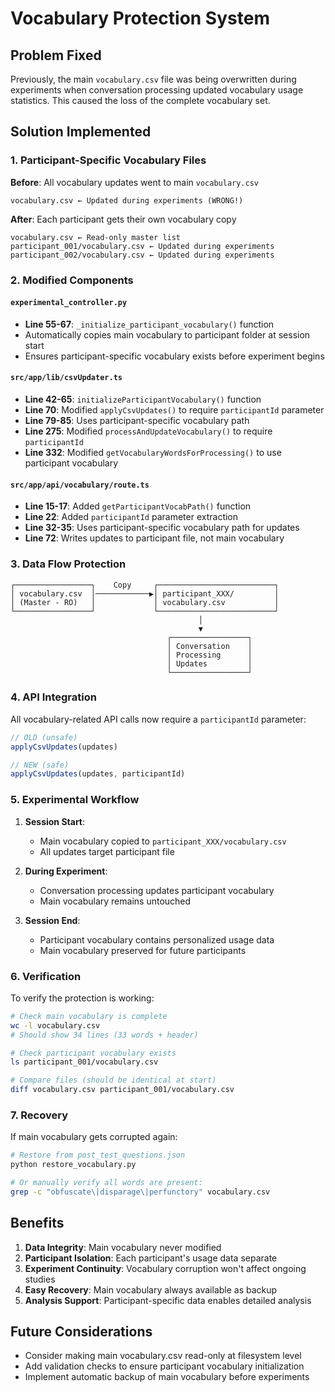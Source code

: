# Vocabulary Protection System

## Problem Fixed

Previously, the main `vocabulary.csv` file was being overwritten during experiments when conversation processing updated vocabulary usage statistics. This caused the loss of the complete vocabulary set.

## Solution Implemented

### 1. Participant-Specific Vocabulary Files

**Before**: All vocabulary updates went to main `vocabulary.csv`
```
vocabulary.csv ← Updated during experiments (WRONG!)
```

**After**: Each participant gets their own vocabulary copy
```
vocabulary.csv ← Read-only master list
participant_001/vocabulary.csv ← Updated during experiments
participant_002/vocabulary.csv ← Updated during experiments
```

### 2. Modified Components

#### `experimental_controller.py`
- **Line 55-67**: `_initialize_participant_vocabulary()` function
- Automatically copies main vocabulary to participant folder at session start
- Ensures participant-specific vocabulary exists before experiment begins

#### `src/app/lib/csvUpdater.ts`
- **Line 42-65**: `initializeParticipantVocabulary()` function
- **Line 70**: Modified `applyCsvUpdates()` to require `participantId` parameter
- **Line 79-85**: Uses participant-specific vocabulary path
- **Line 275**: Modified `processAndUpdateVocabulary()` to require `participantId`
- **Line 332**: Modified `getVocabularyWordsForProcessing()` to use participant vocabulary

#### `src/app/api/vocabulary/route.ts`
- **Line 15-17**: Added `getParticipantVocabPath()` function
- **Line 22**: Added `participantId` parameter extraction
- **Line 32-35**: Uses participant-specific vocabulary path for updates
- **Line 72**: Writes updates to participant file, not main vocabulary

### 3. Data Flow Protection

```
┌─────────────────┐    Copy     ┌──────────────────────────┐
│ vocabulary.csv  │────────────▶│ participant_XXX/         │
│ (Master - RO)   │             │ vocabulary.csv           │
└─────────────────┘             └──────────────────────────┘
                                          │
                                          ▼
                                   ┌─────────────────┐
                                   │ Conversation    │
                                   │ Processing      │
                                   │ Updates         │
                                   └─────────────────┘
```

### 4. API Integration

All vocabulary-related API calls now require a `participantId` parameter:

```typescript
// OLD (unsafe)
applyCsvUpdates(updates)

// NEW (safe)
applyCsvUpdates(updates, participantId)
```

### 5. Experimental Workflow

1. **Session Start**: 
   - Main vocabulary copied to `participant_XXX/vocabulary.csv`
   - All updates target participant file

2. **During Experiment**:
   - Conversation processing updates participant vocabulary
   - Main vocabulary remains untouched

3. **Session End**:
   - Participant vocabulary contains personalized usage data
   - Main vocabulary preserved for future participants

### 6. Verification

To verify the protection is working:

```bash
# Check main vocabulary is complete
wc -l vocabulary.csv
# Should show 34 lines (33 words + header)

# Check participant vocabulary exists
ls participant_001/vocabulary.csv

# Compare files (should be identical at start)
diff vocabulary.csv participant_001/vocabulary.csv
```

### 7. Recovery

If main vocabulary gets corrupted again:

```bash
# Restore from post_test_questions.json
python restore_vocabulary.py

# Or manually verify all words are present:
grep -c "obfuscate\|disparage\|perfunctory" vocabulary.csv
```

## Benefits

1. **Data Integrity**: Main vocabulary never modified
2. **Participant Isolation**: Each participant's usage data separate
3. **Experiment Continuity**: Vocabulary corruption won't affect ongoing studies
4. **Easy Recovery**: Main vocabulary always available as backup
5. **Analysis Support**: Participant-specific data enables detailed analysis

## Future Considerations

- Consider making main vocabulary.csv read-only at filesystem level
- Add validation checks to ensure participant vocabulary initialization
- Implement automatic backup of main vocabulary before experiments